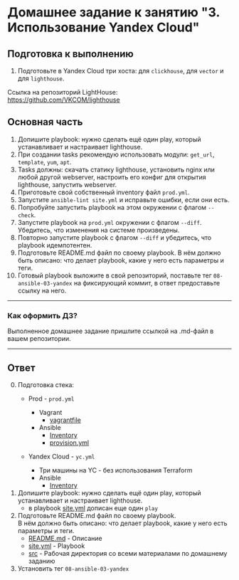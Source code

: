 # Домашнее задание к занятию "3. Использование Yandex Cloud"

## Подготовка к выполнению

1. Подготовьте в Yandex Cloud три хоста: для `clickhouse`, для `vector` и для `lighthouse`.

Ссылка на репозиторий LightHouse: https://github.com/VKCOM/lighthouse

## Основная часть

1. Допишите playbook: нужно сделать ещё один play, который устанавливает и настраивает lighthouse.
2. При создании tasks рекомендую использовать модули: `get_url`, `template`, `yum`, `apt`.
3. Tasks должны: скачать статику lighthouse, установить nginx или любой другой webserver, настроить его конфиг для открытия lighthouse, запустить webserver.
4. Приготовьте свой собственный inventory файл `prod.yml`.
5. Запустите `ansible-lint site.yml` и исправьте ошибки, если они есть.
6. Попробуйте запустить playbook на этом окружении с флагом `--check`.
7. Запустите playbook на `prod.yml` окружении с флагом `--diff`. Убедитесь, что изменения на системе произведены.
8. Повторно запустите playbook с флагом `--diff` и убедитесь, что playbook идемпотентен.
9. Подготовьте README.md файл по своему playbook. В нём должно быть описано: что делает playbook, какие у него есть параметры и теги.
10. Готовый playbook выложите в свой репозиторий, поставьте тег `08-ansible-03-yandex` на фиксирующий коммит, в ответ предоставьте ссылку на него.

---

### Как оформить ДЗ?

Выполненное домашнее задание пришлите ссылкой на .md-файл в вашем репозитории.

---
## Ответ

0. Подготовка стека:
   * Prod - `prod.yml`
      - Vagrant
        - [vagrantfile](src/vagrantfile)
      - Ansible
        - [Inventory](src/ansible/inventory/prod.yml) 
        - [provision.yml](src/ansible/provision.yml)
        
   * Yandex Cloud - `yc.yml`
     - Три машины на YC - без использования Terraform
     - Ansible
       - [Inventory](src/ansible/inventory/yc.yml) 
1. Допишите playbook: нужно сделать ещё один play, который устанавливает и настраивает lighthouse.
   * в playbook [site.yml](src/ansible/site.yml) дописан еще один `play`
2. Подготовьте README.md файл по своему playbook. <br>
В нём должно быть описано: что делает playbook, какие у него есть параметры и теги.
   - [README.md](src/ansible/README.md) - Описание
   - [site.yml](src/ansible/site.yml) - Playbook
   - [src](src) - Рабочая директория со всеми материалами по домашнему заданию
3. Установить тег `08-ansible-03-yandex`

